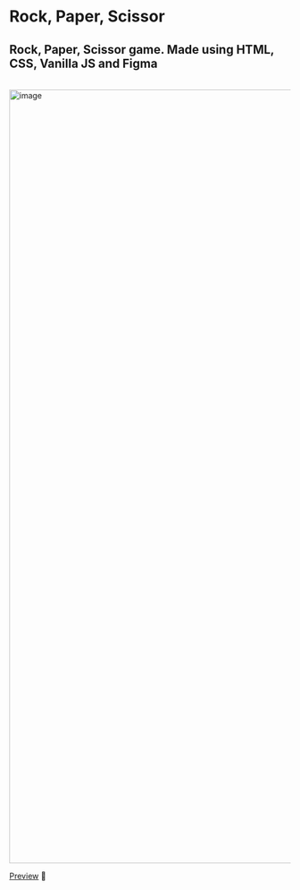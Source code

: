 # Rock, Paper, Scissor


## Rock, Paper, Scissor game. Made using HTML, CSS, Vanilla JS and Figma

<br>

<img width="1384" alt="image" src="https://github.com/uxmauro/rock-paper-scissor/assets/77753281/7d219301-e6d9-42b6-bbf9-21ecb96d87d1">


<br>

[Preview](https://uxmauro.github.io/rock-paper-scissor) 👀




